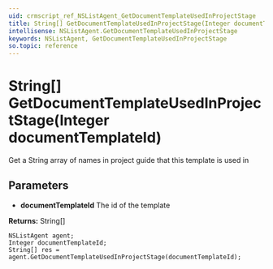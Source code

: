 ```yaml
---
uid: crmscript_ref_NSListAgent_GetDocumentTemplateUsedInProjectStage
title: String[] GetDocumentTemplateUsedInProjectStage(Integer documentTemplateId)
intellisense: NSListAgent.GetDocumentTemplateUsedInProjectStage
keywords: NSListAgent, GetDocumentTemplateUsedInProjectStage
so.topic: reference
---
```


# String[] GetDocumentTemplateUsedInProjectStage(Integer documentTemplateId)

Get a String array of names in project guide that this template is used in

## Parameters

* **documentTemplateId** The id of the template

**Returns:** String[]

```crmscript
NSListAgent agent;
Integer documentTemplateId;
String[] res = agent.GetDocumentTemplateUsedInProjectStage(documentTemplateId);
```

